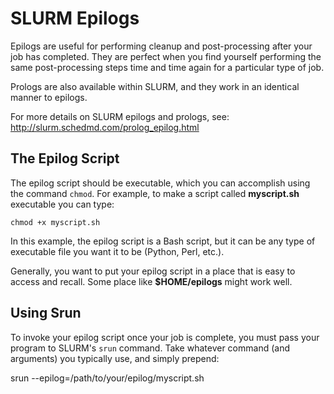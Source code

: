 # SLURM Epilogs

Epilogs are useful for performing cleanup and post-processing after your job has completed.
They are perfect when you find yourself performing the same post-processing steps time and time 
again for a particular type of job.

Prologs are also available within SLURM, and they work in an identical manner to epilogs. 

For more details on SLURM epilogs and prologs, see: http://slurm.schedmd.com/prolog_epilog.html

## The Epilog Script

The epilog script should be executable, which you can accomplish using the command ```chmod```. For example,
to make a script called **myscript.sh** executable you can type:

	chmod +x myscript.sh

In this example, the epilog script is a Bash script, but it can be any type of executable file you want it to be
(Python, Perl, etc.).

Generally, you want to put your epilog script in a place that is easy to access and recall. Some place like 
**$HOME/epilogs** might work well. 

## Using Srun

To invoke your epilog script once your job is complete, you must pass your program to SLURM's ```srun``` command. Take
whatever command (and arguments) you typically use, and simply prepend: 

srun --epilog=/path/to/your/epilog/myscript.sh